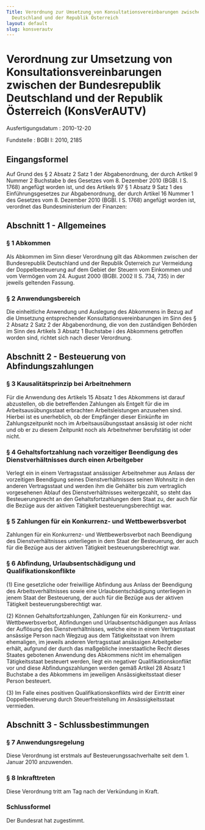 ```yaml
---
Title: Verordnung zur Umsetzung von Konsultationsvereinbarungen zwischen der Bundesrepublik
  Deutschland und der Republik Österreich
layout: default
slug: konsverautv
---
```


# Verordnung zur Umsetzung von Konsultationsvereinbarungen zwischen der Bundesrepublik Deutschland und der Republik Österreich (KonsVerAUTV)

Ausfertigungsdatum
:   2010-12-20

Fundstelle
:   BGBl I: 2010, 2185


## Eingangsformel

Auf Grund des § 2 Absatz 2 Satz 1 der Abgabenordnung, der durch
Artikel 9 Nummer 2 Buchstabe b des Gesetzes vom 8. Dezember 2010
(BGBl. I S. 1768) angefügt worden ist, und des Artikels 97 § 1 Absatz
9 Satz 1 des Einführungsgesetzes zur Abgabenordnung, der durch Artikel
16 Nummer 1 des Gesetzes vom 8. Dezember 2010 (BGBl. I S. 1768)
angefügt worden ist, verordnet das Bundesministerium der Finanzen:


## Abschnitt 1 - Allgemeines


### § 1 Abkommen

Als Abkommen im Sinn dieser Verordnung gilt das Abkommen zwischen der
Bundesrepublik Deutschland und der Republik Österreich zur Vermeidung
der Doppelbesteuerung auf dem Gebiet der Steuern vom Einkommen und vom
Vermögen vom 24. August 2000 (BGBl. 2002 II S. 734, 735) in der
jeweils geltenden Fassung.


### § 2 Anwendungsbereich

Die einheitliche Anwendung und Auslegung des Abkommens in Bezug auf
die Umsetzung entsprechender Konsultationsvereinbarungen im Sinn des §
2 Absatz 2 Satz 2 der Abgabenordnung, die von den zuständigen Behörden
im Sinn des Artikels 3 Absatz 1 Buchstabe i des Abkommens getroffen
worden sind, richtet sich nach dieser Verordnung.


## Abschnitt 2 - Besteuerung von Abfindungszahlungen


### § 3 Kausalitätsprinzip bei Arbeitnehmern

Für die Anwendung des Artikels 15 Absatz 1 des Abkommens ist darauf
abzustellen, ob die betreffenden Zahlungen als Entgelt für die im
Arbeitsausübungsstaat erbrachten Arbeitsleistungen anzusehen sind.
Hierbei ist es unerheblich, ob der Empfänger dieser Einkünfte im
Zahlungszeitpunkt noch im Arbeitsausübungsstaat ansässig ist oder
nicht und ob er zu diesem Zeitpunkt noch als Arbeitnehmer berufstätig
ist oder nicht.


### § 4 Gehaltsfortzahlung nach vorzeitiger Beendigung des Dienstverhältnisses durch einen Arbeitgeber

Verlegt ein in einem Vertragsstaat ansässiger Arbeitnehmer aus Anlass
der vorzeitigen Beendigung seines Dienstverhältnisses seinen Wohnsitz
in den anderen Vertragsstaat und werden ihm die Gehälter bis zum
vertraglich vorgesehenen Ablauf des Dienstverhältnisses weitergezahlt,
so steht das Besteuerungsrecht an den Gehaltsfortzahlungen dem Staat
zu, der auch für die Bezüge aus der aktiven Tätigkeit
besteuerungsberechtigt war.


### § 5 Zahlungen für ein Konkurrenz- und Wettbewerbsverbot

Zahlungen für ein Konkurrenz- und Wettbewerbsverbot nach Beendigung
des Dienstverhältnisses unterliegen in dem Staat der Besteuerung, der
auch für die Bezüge aus der aktiven Tätigkeit besteuerungsberechtigt
war.


### § 6 Abfindung, Urlaubsentschädigung und Qualifikationskonflikte

(1) Eine gesetzliche oder freiwillige Abfindung aus Anlass der
Beendigung des Arbeitsverhältnisses sowie eine Urlaubsentschädigung
unterliegen in jenem Staat der Besteuerung, der auch für die Bezüge
aus der aktiven Tätigkeit besteuerungsberechtigt war.

(2) Können Gehaltsfortzahlungen, Zahlungen für ein Konkurrenz- und
Wettbewerbsverbot, Abfindungen und Urlaubsentschädigungen aus Anlass
der Auflösung des Dienstverhältnisses, welche eine in einem
Vertragsstaat ansässige Person nach Wegzug aus dem Tätigkeitsstaat von
ihrem ehemaligen, im jeweils anderen Vertragsstaat ansässigen
Arbeitgeber erhält, aufgrund der durch das maßgebliche innerstaatliche
Recht dieses Staates gebotenen Anwendung des Abkommens nicht im
ehemaligen Tätigkeitsstaat besteuert werden, liegt ein negativer
Qualifikationskonflikt vor und diese Abfindungszahlungen werden gemäß
Artikel 28 Absatz 1 Buchstabe a des Abkommens im jeweiligen
Ansässigkeitsstaat dieser Person besteuert.

(3) Im Falle eines positiven Qualifikationskonflikts wird der Eintritt
einer Doppelbesteuerung durch Steuerfreistellung im Ansässigkeitsstaat
vermieden.


## Abschnitt 3 - Schlussbestimmungen


### § 7 Anwendungsregelung

Diese Verordnung ist erstmals auf Besteuerungssachverhalte seit dem 1.
Januar 2010 anzuwenden.


### § 8 Inkrafttreten

Diese Verordnung tritt am Tag nach der Verkündung in Kraft.


### Schlussformel

Der Bundesrat hat zugestimmt.

